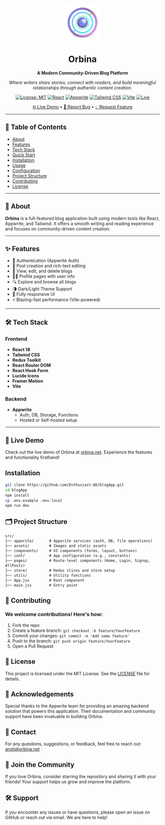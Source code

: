<div align="center">
  <img src="src/assets/orbina.svg" alt="Orbina Logo" width="120" height="120">

  # Orbina

  **A Modern Community-Driven Blog Platform**

  *Where writers share stories, connect with readers, and build meaningful relationships through authentic content creation.*

  [![License: MIT](https://img.shields.io/badge/License-MIT-yellow.svg)](https://opensource.org/licenses/MIT)
  [![React](https://img.shields.io/badge/React-18.2.0-blue.svg)](https://reactjs.org/)
  [![Appwrite](https://img.shields.io/badge/Appwrite-Backend-red.svg)](https://appwrite.io/)
  [![Tailwind CSS](https://img.shields.io/badge/Tailwind_CSS-3.3.0-38B2AC.svg)](https://tailwindcss.com/)
  [![Vite](https://img.shields.io/badge/Vite-4.4.5-646CFF.svg)](https://vitejs.dev/)
  [![Live](https://img.shields.io/badge/Live%20Demo-Orbina-brightgreen)](https://orbina.net)

  [🌐 Live Demo](https://orbina.net) • [🐛 Report Bug](https://github.com/Enthusiast-AD/Orbina/issues) • [💡 Request Feature](https://github.com/Enthusiast-AD/Orbina/issues)
</div>

---

## 📖 Table of Contents

- [About](#about)
- [Features](#features)
- [Tech Stack](#tech-stack)
- [Quick Start](#quick-start)
- [Installation](#installation)
- [Usage](#usage)
- [Configuration](#configuration)
- [Project Structure](#project-structure)
- [Contributing](#contributing)
- [License](#license)

---

## 🧠 About

**Orbina** is a full-featured blog application built using modern tools like React, Appwrite, and Tailwind. It offers a smooth writing and reading experience and focuses on community-driven content creation.

---

## ✨ Features

- 🔐 Authentication (Appwrite Auth)
- 📝 Post creation and rich-text editing
- 📄 View, edit, and delete blogs
- 🧑‍💼 Profile pages with user info
- 🔍 Explore and browse all blogs
- 🌗 Dark/Light Theme Support
- 📱 Fully responsive UI
- ⚡ Blazing-fast performance (Vite-powered)

---

## 🛠️ Tech Stack

### Frontend

- **React 18**
- **Tailwind CSS**
- **Redux Toolkit**
- **React Router DOM**
- **React Hook Form**
- **Lucide Icons**
- **Framer Motion**
- **Vite**

### Backend

- **Appwrite**
  - Auth, DB, Storage, Functions
  - Hosted or Self-hosted setup

---

## 🚀 Live Demo
Check out the live demo of Orbina at [orbina.net](https://orbina.net). Experience the features and functionality firsthand!


##  Installation

```bash
git clone https://github.com/Enthusiast-AD/blogApp.git
cd blogApp
npm install
cp .env.example .env.local
npm run dev
```

## 🗂️ Project Structure

```plaintext
src/
├── appwrite/       # Appwrite services (auth, DB, file operations)
├── assets/         # Images and static assets
├── components/     # UI components (forms, layout, buttons)
├── conf/           # App configuration (e.g., constants)
├── pages/          # Route-level components (Home, Login, Signup, AllPosts)
├── store/          # Redux slices and store setup
├── utils/          # Utility functions
├── App.jsx         # Root component
├── main.jsx        # Entry point

```

## 🤝 Contributing
### We welcome contributions! Here's how:

1. Fork the repo
2. Create a feature branch: `git checkout -b feature/YourFeature`
3. Commit your changes: `git commit -m 'Add some feature'`
4. Push to the branch: `git push origin feature/YourFeature`
5. Open a Pull Request

## 📄 License
This project is licensed under the MIT License. See the [LICENSE](LICENSE) file for details.

## 🙏 Acknowledgements
Special thanks to the Appwrite team for providing an amazing backend solution that powers this application. Their documentation and community support have been invaluable in building Orbina.

## 📧 Contact
For any questions, suggestions, or feedback, feel free to reach out: [ansh@orbina.net](mailto:ansh@orbina.net)

## 🌟 Join the Community
If you love Orbina, consider starring the repository and sharing it with your friends! Your support helps us grow and improve the platform.



## 🛠️ Support
If you encounter any issues or have questions, please open an issue on GitHub or reach out via email. We are here to help!
